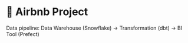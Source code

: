 # 🛌 Airbnb Project

Data pipeline: Data Warehouse (Snowflake) -> Transformation (dbt) -> BI Tool (Prefect)
